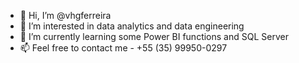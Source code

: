 - 👋 Hi, I’m @vhgferreira
- 👀 I’m interested in data analytics and data engineering
- 🌱 I’m currently learning some Power BI functions and SQL Server
- 📫 Feel free to contact me - +55 (35) 99950-0297

